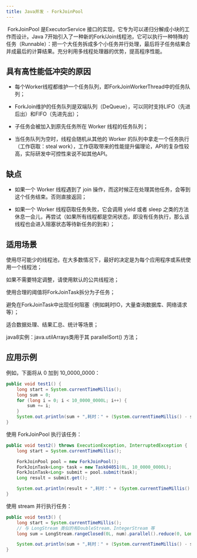 ```yaml
---
title: Java并发 - ForkJoinPool
---
```


​		ForkJoinPool 是ExecutorService 接口的实现，它专为可以递归分解成小块的工作而设计。Java 7开始引入了一种新的Fork/Join线程池，它可以执行一种特殊的任务（Runnable）：把一个大任务拆成多个小任务并行处理，最后将子任务结果合并成最后的计算结果。充分利用多线程处理器的优势，提高程序性能。

## 具有高性能低冲突的原因

- 每个Worker线程都维护一个任务队列，即ForkJoinWorkerThread中的任务队列；

- ForkJoin维护的任务队列是双端队列（DeQueue），可以同时支持LIFO（先进后出）和FIFO（先进先出）；

- 子任务会被加入到原先任务所在 Worker 线程的任务队列；

- 当任务队列为空时，线程会随机从其他的 Worker 的队列中拿走一个任务执行（工作窃取：steal work），工作窃取带来的性能提升偏理论，API的复杂性较高，实际研发中可控性来说不如其他API。

## 缺点

- 如果一个 Worker 线程遇到了 join 操作，而这时候正在处理其他任务，会等到这个任务结束。否则直接返回；

- 如果一个 Worker 线程窃取任务失败，它会调用 yield 或者 sleep 之类的方法休息一会儿，再尝试（如果所有线程都是空闲状态，即没有任务执行，那么该线程也会进入阻塞状态等待新任务的到来）；

## 适用场景

使用尽可能少的线程池，在大多数情况下，最好的决定是为每个应用程序或系统使用一个线程池；

如果不需要特定调整，请使用默认的公共线程池；

使用合理的阈值将ForkJoinTask拆分为子任务；

避免在ForkJoinTask中出现任何阻塞（例如耗时IO，大量查询数据库、网络请求等）；

适合数据处理、结果汇总、统计等场景；

java8实例：java.utilArrays类用于其 parallelSort() 方法；

## 应用示例

例如，下面将从 0 加到 10_0000_0000：

```java
public void test1() {
    long start = System.currentTimeMillis();
    long sum = 0;
    for (long i = 0; i < 10_0000_0000L; i++) {
        sum += i;
    }
    System.out.println(sum + ",耗时：" + (System.currentTimeMillis() - start) + "ms");// 耗时：361ms
}
```

使用 ForkJoinPool 执行该任务：

```java
public void test2() throws ExecutionException, InterruptedException {
    long start = System.currentTimeMillis();

    ForkJoinPool pool = new ForkJoinPool();
    ForkJoinTask<Long> task = new Task04051(0L, 10_0000_0000L);
    ForkJoinTask<Long> submit = pool.submit(task);
    Long result = submit.get();

    System.out.println(result + ",耗时：" + (System.currentTimeMillis() - start) + "ms"); // 耗时：186ms
}
```

使用  stream 并行执行任务：

```java
public void test3() {
    long start = System.currentTimeMillis();
	// 与 LongStream 类似的有DoubleStream、IntegerStream 等
    long sum = LongStream.rangeClosed(0L, num).parallel().reduce(0, Long::sum);

    System.out.println(sum + ",耗时：" + (System.currentTimeMillis() - start) + "ms");// 耗时：126ms
}
```

